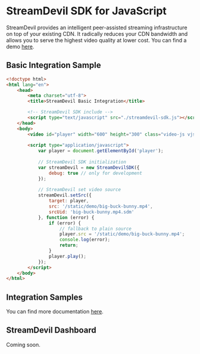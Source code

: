 StreamDevil SDK for JavaScript
==============================

StreamDevil provides an intelligent peer-assisted streaming infrastructure on top of your existing CDN. It radically reduces your CDN bandwidth and allows you to serve the highest video quality at lower cost. 
You can find a demo [here](https://streamdevil.io/vod-demo/).

## Basic Integration Sample

```html
<!doctype html>
<html lang="en">
    <head>
        <meta charset="utf-8">
        <title>StreamDevil Basic Integration</title>

        <!-- StreamDevil SDK include -->
        <script type="text/javascript" src="./streamdevil-sdk.js"></script>
    </head>
    <body>
        <video id="player" width="600" height="300" class="video-js vjs-default-skin" controls muted></video>
        
        <script type="application/javascript">
            var player = document.getElementById('player');
    
            // StreamDevil SDK initialization
            var streamDevil = new StreamDevilSDK({
                debug: true // only for development
            });
        
            // StreamDevil set video source
            streamDevil.setSrc({
                target: player,
                src: '/static/demo/big-buck-bunny.mp4', 
                srcUid: 'big-buck-bunny.mp4.sdm'
            }, function (error) {
                if (error) {
                    // fallback to plain source 
                    player.src = '/static/demo/big-buck-bunny.mp4';
                    console.log(error);
                    return;
                }
                player.play();
            });
        </script>
    </body>
</html>
```

## Integration Samples

You can find more documentation [here](https://streamdevil.github.com/streamdevil-sdk-js).

## StreamDevil Dashboard

Coming soon.